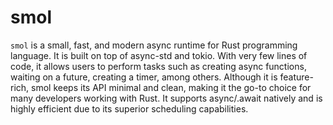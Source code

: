 # smol

`smol` is a small, fast, and modern async runtime for Rust programming language. It is built on top of async-std and tokio. With very few lines of code, it allows users to perform tasks such as creating async functions, waiting on a future, creating a timer, among others. Although it is feature-rich, smol keeps its API minimal and clean, making it the go-to choice for many developers working with Rust. It supports async/.await natively and is highly efficient due to its superior scheduling capabilities.